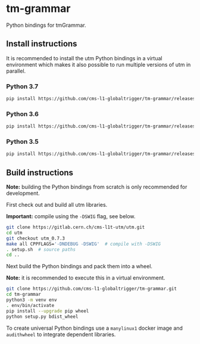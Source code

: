 # tm-grammar

Python bindings for tmGrammar.

## Install instructions

It is recommended to install the utm Python bindings in a virtual environment
which makes it also possible to run multiple versions of utm in parallel.

### Python 3.7

```bash
pip install https://github.com/cms-l1-globaltrigger/tm-grammar/releases/download/0.7.3/tm_grammar-0.7.3-cp37-cp37m-manylinux1_x86_64.whl
```

### Python 3.6

```bash
pip install https://github.com/cms-l1-globaltrigger/tm-grammar/releases/download/0.7.3/tm_grammar-0.7.3-cp36-cp36m-manylinux1_x86_64.whl
```

### Python 3.5

```bash
pip install https://github.com/cms-l1-globaltrigger/tm-grammar/releases/download/0.7.3/tm_grammar-0.7.3-cp35-cp35m-manylinux1_x86_64.whl
```

## Build instructions

**Note:** building the Python bindings from scratch is only recommended for 
development.

First check out and build all utm libraries. 

**Important:** compile using the `-DSWIG` flag, see below.

```bash
git clone https://gitlab.cern.ch/cms-l1t-utm/utm.git
cd utm
git checkout utm_0.7.3
make all CPPFLAGS='-DNDEBUG -DSWIG'  # compile with -DSWIG
. setup.sh  # source paths
cd ..
```

Next build the Python bindings and pack them into a wheel.

**Note:** it is recommended to execute this in a virtual environment.

```bash
git clone https://github.com/cms-l1-globaltrigger/tm-grammar.git
cd tm-grammar
python3 -m venv env
. env/bin/activate
pip install --upgrade pip wheel
python setup.py bdist_wheel
```

To create universal Python bindings use a `manylinux1` docker image and `audithwheel` to integrate dependent libraries.
